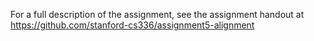 For a full description of the assignment, see the assignment handout at https://github.com/stanford-cs336/assignment5-alignment
